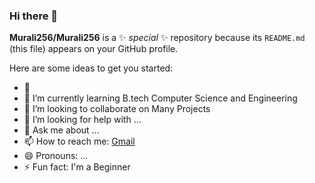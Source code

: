 ### Hi there 👋


**Murali256/Murali256** is a ✨ _special_ ✨ repository because its `README.md` (this file) appears on your GitHub profile.

Here are some ideas to get you started:

- 🔭
- 🌱 I’m currently learning B.tech Computer Science and Engineering
- 👯 I’m looking to collaborate on Many Projects
- 🤔 I’m looking for help with ...
- 💬 Ask me about ...
- 📫 How to reach me: [Gmail](ogiralamuralikrishna@gmail.com)
- 😄 Pronouns: ...
- ⚡ Fun fact: I'm a Beginner

